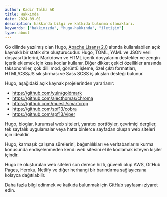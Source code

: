 ```yaml
---
author: Kadir Talha AK
title: Hakkımda
date: 2024-09-01
description: hakkında bilgi ve katkıda bulunma olanakları.
keywords: ["hakkımızda", "hugo-hakkında", "iletişim"]
type: about
---
```


Go dilinde yazılmış olan Hugo, [Apache Lisansı 2.0](https://github.com/gohugoio/hugo/blob/master/LICENSE) altında kullanılabilen açık kaynaklı bir statik site oluşturucudur. Hugo, TOML, YAML ve JSON veri dosyası türlerini, Markdown ve HTML içerik dosyalarını destekler ve zengin içerik eklemek için kısa kodlar kullanır. Diğer dikkat çekici özellikler arasında taksonomiler, çok dilli mod, görüntü işleme, özel çıktı formatları, HTML/CSS/JS sıkıştırması ve Sass SCSS iş akışları desteği bulunur.

Hugo, aşağıdaki açık kaynak projelerinden yararlanır:

- https://github.com/yuin/goldmark
- https://github.com/alecthomas/chroma
- https://github.com/muesli/smartcrop
- https://github.com/spf13/cobra
- https://github.com/spf13/viper

Hugo, bloglar, kurumsal web siteleri, yaratıcı portföyler, çevrimiçi dergiler, tek sayfalık uygulamalar veya hatta binlerce sayfadan oluşan web siteleri için idealdir.

Hugo, karmaşık çalışma sürelerini, bağımlılıkları ve veritabanlarını kurma konusunda endişelenmeden kendi web sitesini el ile kodlamak isteyen kişiler içindir.

Hugo ile oluşturulan web siteleri son derece hızlı, güvenli olup AWS, GitHub Pages, Heroku, Netlify ve diğer herhangi bir barındırma sağlayıcısına kolayca dağıtılabilir.

Daha fazla bilgi edinmek ve katkıda bulunmak için [GitHub](https://github.com/gohugoio) sayfasını ziyaret edin.
